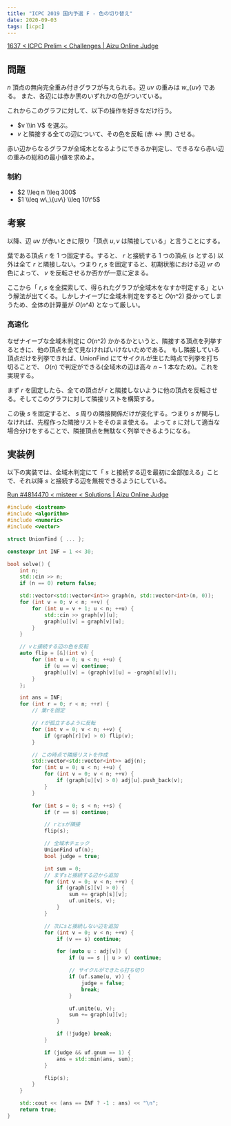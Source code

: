 ```yaml
---
title: "ICPC 2019 国内予選 F - 色の切り替え"
date: 2020-09-03
tags: [icpc]
---
```


[1637 < ICPC Prelim < Challenges | Aizu Online Judge](https://onlinejudge.u-aizu.ac.jp/challenges/sources/ICPC/Prelim/1637)

## 問題

$n$ 頂点の無向完全重み付きグラフが与えられる。辺 $uv$ の重みは $w\_\{uv\}$ である。
また、各辺には赤か黒のいずれかの色がついている。

これからこのグラフに対して、以下の操作を好きなだけ行う。

- $v \\in V$ を選ぶ。
- $v$ と隣接する全ての辺について、その色を反転 (赤 ↔ 黒) させる。

赤い辺からなるグラフが全域木となるようにできるか判定し、できるなら赤い辺の重みの総和の最小値を求めよ。

### 制約

- $2 \\leq n \\leq 300$
- $1 \\leq w\_\{uv\} \\leq 10\^5$

## 考察

以降、辺 $uv$ が赤いときに限り「頂点 $u, v$ は隣接している」と言うことにする。

葉である頂点 $r$ を 1 つ固定する。すると、 $r$ と接続する 1 つの頂点 ($s$ とする) 以外は全て $r$ と隣接しない。つまり $r, s$ を固定すると、初期状態における辺 $vr$ の色によって、 $v$ を反転させるか否かが一意に定まる。

ここから「 $r, s$ を全探索して、得られたグラフが全域木をなすか判定する」という解法が出てくる。しかしナイーブに全域木判定をすると $O(n\^2)$ 掛かってしまうため、全体の計算量が $O(n\^4)$ となって厳しい。

### 高速化

なぜナイーブな全域木判定に $O(n\^2)$ かかるかというと、隣接する頂点を列挙するときに、他の頂点を全て見なければいけないためである。
もし隣接している頂点だけを列挙できれば、UnionFind にてサイクルが生じた時点で列挙を打ち切ることで、 $O(n)$ で判定ができる(全域木の辺は高々 $n - 1$ 本なため)。これを実現する。

まず $r$ を固定したら、全ての頂点が $r$ と隣接しないように他の頂点を反転させる。そしてこのグラフに対して隣接リストを構築する。

この後 $s$ を固定すると、 $s$ 周りの隣接関係だけが変化する。つまり $s$ が関与しなければ、先程作った隣接リストをそのまま使える。
よって $s$ に対して適当な場合分けをすることで、隣接頂点を無駄なく列挙できるようになる。

## 実装例

以下の実装では、全域木判定にて「 $s$ と接続する辺を最初に全部加える」ことで、それ以降 $s$ と接続する辺を無視できるようにしている。

[Run #4814470 < misteer < Solutions | Aizu Online Judge](https://onlinejudge.u-aizu.ac.jp/solutions/problem/1637/review/4814470/misteer/C++14)

```cpp
#include <iostream>
#include <algorithm>
#include <numeric>
#include <vector>

struct UnionFind { ... };

constexpr int INF = 1 << 30;

bool solve() {
    int n;
    std::cin >> n;
    if (n == 0) return false;

    std::vector<std::vector<int>> graph(n, std::vector<int>(n, 0));
    for (int v = 0; v < n; ++v) {
        for (int u = v + 1; u < n; ++u) {
            std::cin >> graph[v][u];
            graph[u][v] = graph[v][u];
        }
    }

    // vと接続する辺の色を反転
    auto flip = [&](int v) {
        for (int u = 0; u < n; ++u) {
            if (u == v) continue;
            graph[u][v] = (graph[v][u] = -graph[u][v]);
        }
    };

    int ans = INF;
    for (int r = 0; r < n; ++r) {
        // 葉rを固定

        // rが孤立するように反転
        for (int v = 0; v < n; ++v) {
            if (graph[r][v] > 0) flip(v);
        }

        // この時点で隣接リストを作成
        std::vector<std::vector<int>> adj(n);
        for (int u = 0; u < n; ++u) {
            for (int v = 0; v < n; ++v) {
                if (graph[u][v] > 0) adj[u].push_back(v);
            }
        }

        for (int s = 0; s < n; ++s) {
            if (r == s) continue;

            // rとsが隣接
            flip(s);

            // 全域木チェック
            UnionFind uf(n);
            bool judge = true;

            int sum = 0;
            // まずsと接続する辺から追加
            for (int v = 0; v < n; ++v) {
                if (graph[s][v] > 0) {
                    sum += graph[s][v];
                    uf.unite(s, v);
                }
            }

            // 次にsと接続しない辺を追加
            for (int v = 0; v < n; ++v) {
                if (v == s) continue;

                for (auto u : adj[v]) {
                    if (u == s || u > v) continue;

                    // サイクルができたら打ち切り
                    if (uf.same(u, v)) {
                        judge = false;
                        break;
                    }

                    uf.unite(u, v);
                    sum += graph[u][v];
                }

                if (!judge) break;
            }

            if (judge && uf.gnum == 1) {
                ans = std::min(ans, sum);
            }

            flip(s);
        }
    }

    std::cout << (ans == INF ? -1 : ans) << "\n";
    return true;
}
```

